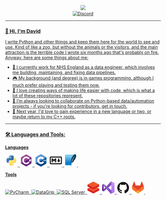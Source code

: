 <div id="header" align="center">
  <img src="https://media.giphy.com/media/sT3pYYJqlZwir1bTqL/giphy.gif" width="400"/>
</div>
<div id="badges" align="center">
  <a href="https://discordapp.com/users/367733150710759424"><img alt="Discord" src="https://img.shields.io/badge/Discord-%235865F2.svg?style=for-the-badge&logo=discord&logoColor=white">
</div>
    
---
    
### :wave: Hi, I'm David
I write Python and other things and keep them here for the world to see and use. Kind of like a zoo, but without the animals or the visitors, and the main attraction is the terrible code I wrote six months ago that's probably on fire. Anyway, here are some things about me:
- 🔭 I currently work for NHS England as a data engineer, which involves me building, maintaining, and fixing data pipelines.
- 🎮 My background (and degree) is in games programming, although I much prefer playing and testing them now.
- 🧠 I love creating ways of making life easier with code, which is what a lot of these repositories represent.
- 👯 I’m always looking to collaborate on Python-based data/automation projects - if you're looking for contributors, get in touch.
- 🌱 Next year, I'd love to gain experience in a new language or two, or maybe return to my C++ roots.

---

### :hammer_and_wrench: Languages and Tools:
<div>
  <p><b>Languages</b></p>
  <img src="https://github.com/devicons/devicon/blob/master/icons/python/python-original.svg" title="Python" alt="Python" width="40" height="40"/>&nbsp;
  <img src="https://github.com/devicons/devicon/blob/master/icons/csharp/csharp-original.svg" title="C#" alt="C#" width="40" height="40"/>&nbsp;
  <img src="https://github.com/devicons/devicon/blob/master/icons/cplusplus/cplusplus-original.svg" title="C++" alt="C++" width="40" height="40"/>&nbsp;
  <img src="https://github.com/devicons/devicon/blob/master/icons/markdown/markdown-original.svg" title="Markdown" alt="Markdown" width="40" height="40"/>&nbsp;
  <img src="https://github.com/devicons/devicon/blob/master/icons/sqlite/sqlite-original.svg" title="SQLite" alt="SQLite" width="40" height="40"/>&nbsp;
</div>
<div>
  <p><b>Tools</b></p>
  <img src="https://upload.wikimedia.org/wikipedia/commons/thumb/1/1d/PyCharm_Icon.svg/512px-PyCharm_Icon.svg.png" title="PyCharm" alt="PyCharm" width="40" height="40"/>&nbsp;
  <img src="https://github.com/canaleal/devicon/blob/update-icon-visualstudio/icons/datagrip/datagrip-original.svg" title="DataGrip" alt="DataGrip" width="40" height="40"/>&nbsp;
  <img src="https://user-images.githubusercontent.com/4249331/52232852-e2c4f780-28bd-11e9-835d-1e3cf3e43888.png" title="SQL Server" alt="SQL Server" width="40" height="40"/>&nbsp;
  <img src="https://github.com/Azure-Player/icons-and-symbols/blob/master/popular/databricks.svg" title="Databricks" alt="Databricks" width="40" height="40"/>&nbsp;
  <img src="https://github.com/canaleal/devicon/blob/update-icon-visualstudio/icons/visualstudio/visualstudio-original.svg" title="Visual Studio" alt="Visual Studio" width="40" height="40"/>&nbsp;
  <img src="https://github.com/devicons/devicon/blob/master/icons/github/github-original.svg" title="GitHub" alt="GitHub" width="40" height="40"/>&nbsp;
  <img src="https://github.com/devicons/devicon/blob/master/icons/gitlab/gitlab-original.svg" title="GitLab" alt="GitLab" width="40" height="40"/>&nbsp;
</div>

<!--
**dp247/dp247** is a ✨ _special_ ✨ repository because its `README.md` (this file) appears on your GitHub profile.

Here are some ideas to get you started:

- 🔭 I’m currently working on ...
- 🌱 I’m currently learning ...
- 👯 I’m looking to collaborate on ...
- 🤔 I’m looking for help with ...
- 💬 Ask me about ...
- 📫 How to reach me: dev at davidpark dot xyz
- 😄 Pronouns: ...
- ⚡ Fun fact: ...
-->
